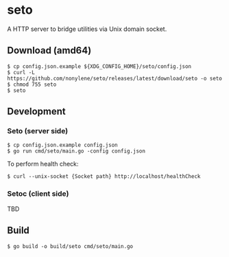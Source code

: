 # seto

A HTTP server to bridge utilities via Unix domain socket.

## Download (amd64)

```
$ cp config.json.example ${XDG_CONFIG_HOME}/seto/config.json
$ curl -L https://github.com/nonylene/seto/releases/latest/download/seto -o seto
$ chmod 755 seto
$ seto
```


## Development

### Seto (server side)

```
$ cp config.json.example config.json
$ go run cmd/seto/main.go -config config.json
```

To perform health check:

```
$ curl --unix-socket {Socket path} http://localhost/healthCheck
```

### Setoc (client side)

TBD

## Build

```
$ go build -o build/seto cmd/seto/main.go
```
